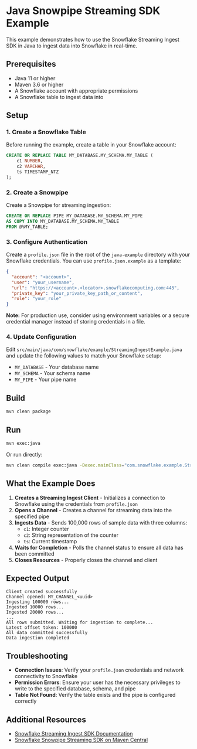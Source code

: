 # Java Snowpipe Streaming SDK Example

This example demonstrates how to use the Snowflake Streaming Ingest SDK in Java to ingest data into Snowflake in real-time.

## Prerequisites

- Java 11 or higher
- Maven 3.6 or higher
- A Snowflake account with appropriate permissions
- A Snowflake table to ingest data into

## Setup

### 1. Create a Snowflake Table

Before running the example, create a table in your Snowflake account:

```sql
CREATE OR REPLACE TABLE MY_DATABASE.MY_SCHEMA.MY_TABLE (
    c1 NUMBER,
    c2 VARCHAR,
    ts TIMESTAMP_NTZ
);
```

### 2. Create a Snowpipe

Create a Snowpipe for streaming ingestion:

```sql
CREATE OR REPLACE PIPE MY_DATABASE.MY_SCHEMA.MY_PIPE 
AS COPY INTO MY_DATABASE.MY_SCHEMA.MY_TABLE 
FROM @%MY_TABLE;
```

### 3. Configure Authentication

Create a `profile.json` file in the root of the `java-example` directory with your Snowflake credentials. You can use `profile.json.example` as a template:

```json
{
  "account": "<account>",
  "user": "your_username",
  "url": "https://<account>.<locator>.snowflakecomputing.com:443",
  "private_key": "your_private_key_path_or_content",
  "role": "your_role"
}
```

**Note:** For production use, consider using environment variables or a secure credential manager instead of storing credentials in a file.

### 4. Update Configuration

Edit `src/main/java/com/snowflake/example/StreamingIngestExample.java` and update the following values to match your Snowflake setup:

- `MY_DATABASE` - Your database name
- `MY_SCHEMA` - Your schema name  
- `MY_PIPE` - Your pipe name

## Build

```bash
mvn clean package
```

## Run

```bash
mvn exec:java
```

Or run directly:

```bash
mvn clean compile exec:java -Dexec.mainClass="com.snowflake.example.StreamingIngestExample"
```

## What the Example Does

1. **Creates a Streaming Ingest Client** - Initializes a connection to Snowflake using the credentials from `profile.json`
2. **Opens a Channel** - Creates a channel for streaming data into the specified pipe
3. **Ingests Data** - Sends 100,000 rows of sample data with three columns:
   - `c1`: Integer counter
   - `c2`: String representation of the counter
   - `ts`: Current timestamp
4. **Waits for Completion** - Polls the channel status to ensure all data has been committed
5. **Closes Resources** - Properly closes the channel and client

## Expected Output

```
Client created successfully
Channel opened: MY_CHANNEL_<uuid>
Ingesting 100000 rows...
Ingested 10000 rows...
Ingested 20000 rows...
...
All rows submitted. Waiting for ingestion to complete...
Latest offset token: 100000
All data committed successfully
Data ingestion completed
```

## Troubleshooting

- **Connection Issues**: Verify your `profile.json` credentials and network connectivity to Snowflake
- **Permission Errors**: Ensure your user has the necessary privileges to write to the specified database, schema, and pipe
- **Table Not Found**: Verify the table exists and the pipe is configured correctly

## Additional Resources

- [Snowflake Streaming Ingest SDK Documentation](https://docs.snowflake.com/en/user-guide/data-load-snowpipe-streaming)
- [Snowflake Snowpipe Streaming SDK on Maven Central](https://repo1.maven.org/maven2/com/snowflake/snowpipe-streaming/)

